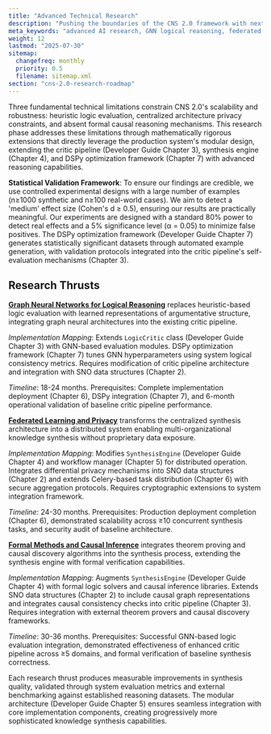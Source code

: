```yaml
---
title: "Advanced Technical Research"
description: "Pushing the boundaries of the CNS 2.0 framework with next-generation models for reasoning, privacy, and inference."
meta_keywords: "advanced AI research, GNN logical reasoning, federated learning AI, causal inference AI"
weight: 12
lastmod: "2025-07-30"
sitemap:
  changefreq: monthly
  priority: 0.5
  filename: sitemap.xml
section: "cns-2.0-research-roadmap"
---
```


Three fundamental technical limitations constrain CNS 2.0's scalability and robustness: heuristic logic evaluation, centralized architecture privacy constraints, and absent formal causal reasoning mechanisms. This research phase addresses these limitations through mathematically rigorous extensions that directly leverage the production system's modular design, extending the critic pipeline (Developer Guide Chapter 3), synthesis engine (Chapter 4), and DSPy optimization framework (Chapter 7) with advanced reasoning capabilities.

**Statistical Validation Framework**: To ensure our findings are credible, we use controlled experimental designs with a large number of examples (n≥1000 synthetic and n≥100 real-world cases). We aim to detect a 'medium' effect size (Cohen's d ≥ 0.5), ensuring our results are practically meaningful. Our experiments are designed with a standard 80% power to detect real effects and a 5% significance level (α = 0.05) to minimize false positives. The DSPy optimization framework (Developer Guide Chapter 7) generates statistically significant datasets through automated example generation, with validation protocols integrated into the critic pipeline's self-evaluation mechanisms (Chapter 3).

## Research Thrusts

**[Graph Neural Networks for Logical Reasoning](./1-gnn-for-logical-reasoning/)** replaces heuristic-based logic evaluation with learned representations of argumentative structure, integrating graph neural architectures into the existing critic pipeline.

*Implementation Mapping*: Extends `LogicCritic` class (Developer Guide Chapter 3) with GNN-based evaluation modules. DSPy optimization framework (Chapter 7) tunes GNN hyperparameters using system logical consistency metrics. Requires modification of critic pipeline architecture and integration with SNO data structures (Chapter 2).

*Timeline*: 18-24 months. Prerequisites: Complete implementation deployment (Chapter 6), DSPy integration (Chapter 7), and 6-month operational validation of baseline critic pipeline performance.

**[Federated Learning and Privacy](./2-federated-learning-and-privacy/)** transforms the centralized synthesis architecture into a distributed system enabling multi-organizational knowledge synthesis without proprietary data exposure.

*Implementation Mapping*: Modifies `SynthesisEngine` (Developer Guide Chapter 4) and workflow manager (Chapter 5) for distributed operation. Integrates differential privacy mechanisms into SNO data structures (Chapter 2) and extends Celery-based task distribution (Chapter 6) with secure aggregation protocols. Requires cryptographic extensions to system integration framework.

*Timeline*: 24-30 months. Prerequisites: Production deployment completion (Chapter 6), demonstrated scalability across ≥10 concurrent synthesis tasks, and security audit of baseline architecture.

**[Formal Methods and Causal Inference](./3-formal-methods-and-causal-inference/)** integrates theorem proving and causal discovery algorithms into the synthesis process, extending the synthesis engine with formal verification capabilities.

*Implementation Mapping*: Augments `SynthesisEngine` (Developer Guide Chapter 4) with formal logic solvers and causal inference libraries. Extends SNO data structures (Chapter 2) to include causal graph representations and integrates causal consistency checks into critic pipeline (Chapter 3). Requires integration with external theorem provers and causal discovery frameworks.

*Timeline*: 30-36 months. Prerequisites: Successful GNN-based logic evaluation integration, demonstrated effectiveness of enhanced critic pipeline across ≥5 domains, and formal verification of baseline synthesis correctness.

Each research thrust produces measurable improvements in synthesis quality, validated through system evaluation metrics and external benchmarking against established reasoning datasets. The modular architecture (Developer Guide Chapter 5) ensures seamless integration with core implementation components, creating progressively more sophisticated knowledge synthesis capabilities.

